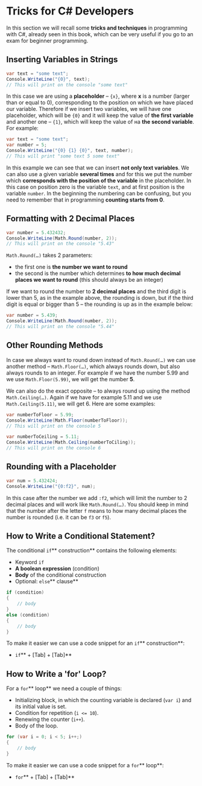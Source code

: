# Tricks for C\# Developers

In this section we will recall some **tricks and techniques** in programming with C\#, already seen in this book, which can be very useful if you go to an exam for beginner programming.

## Inserting Variables in Strings

```csharp
var text = "some text";
Console.WriteLine("{0}", text);
// This will print on the console "some text"
```

In this case we are using a **placeholder** – `{x}`, where **x** is a number \(larger than or equal to 0\), corresponding to the position on which we have placed our variable. Therefore if we insert two variables, we will have one placeholder, which will be `{0}` and it will keep the value of **the first variable** and another one – `{1}`, which will keep the value of на **the second variable**. For example:

```csharp
var text = "some text";
var number = 5;
Console.WriteLine("{0} {1} {0}", text, number);
// This will print "some text 5 some text"
```

In this example we can see that we can insert **not only text variables**. We can also use a given variable **several times** and for this we put the number which **corresponds with the position of the variable** in the placeholder. In this case on position zero is the variable `text`, and at first position is the variable `number`. In the beginning the numbering can be confusing, but you need to remember that in programming **counting starts from 0**.

## Formatting with 2 Decimal Places

```csharp
var number = 5.432432;
Console.WriteLine(Math.Round(number, 2));
// This will print on the console "5.43"
```

`Math.Round(…)` takes 2 parameters:

* the first one is **the number we want to round**
* the second is the number which determines **to how much decimal places we want to round** \(this should always be an integer\)

If we want to round the number to **2 decimal places** and the third digit is lower than 5, as in the example above, the rounding is down, but if the third digit is equal or bigger than 5 – the rounding is up as in the example below:

```csharp
var number = 5.439;
Console.WriteLine(Math.Round(number, 2));
// This will print on the console "5.44"
```

## Other Rounding Methods

In case we always want to round down instead of `Math.Round(…)` we can use another method – `Math.Floor(…)`, which always rounds down, but also always rounds to an integer. For example if we have the number 5.99 and we use `Math.Floor(5.99)`, we will get the number **5**.

We can also do the exact opposite – to always round up using the method `Math.Ceiling(…)`. Again if we have for example 5.11 and we use `Math.Ceiling(5.11)`, we will get 6. Here are some examples:

```csharp
var numberToFloor = 5.99;
Console.WriteLine(Math.Floor(numberToFloor));
// This will print on the console 5

var numberToCeiling = 5.11;
Console.WriteLine(Math.Ceiling(numberToCiling));
// This will print on the console 6
```

## Rounding with a Placeholder

```cs
var num = 5.432424;
Console.WriteLine("{0:f2}", num);
```

In this case after the number we add `:f2`, which will limit the number to 2 decimal places and will work like `Math.Round(…)`. You should keep in mind that the number after the letter `f` means to how many decimal places the number is rounded \(i.e. it can be `f3` or `f5`\).

## How to Write a Conditional Statement?

The conditional `if`** construction** contains the following elements:

* Keyword `if`
* **A boolean expression** \(condition\)
* **Body** of the conditional construction
* Optional: `else`** clause**

```csharp
if (condition)
{
    // body
}
else (condition)
{
    // body
}
```

To make it easier we can use a code snippet for an `if`** construction**:

* `if`** + \[Tab\] + \[Tab\]**

## How to Write a 'for' Loop?

For a `for`** loop** we need a couple of things:

* Initializing block, in which the counting variable is declared \(`var i`\) and its initial value is set.
* Condition for repetition \(`i <= 10`\).
* Renewing the counter \(`i++`\).
* Body of the loop.

```csharp
for (var i = 0; i < 5; i++;)
{
    // body
}
```

To make it easier we can use a code snippet for a `for`** loop**:

* `for`** + \[Tab\] + \[Tab\]**



